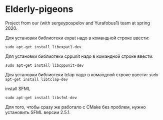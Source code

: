 # Elderly-pigeons
Project from our (with sergeypospelov and Yurafobus1) team at spring 2020.

Для установки библиотеки expat надо в командной строке ввести:

`sudo apt-get install libexpat1-dev`

Для установки библиотеки cppunit надо в командной строке ввести:

`sudo apt-get install libcppunit-dev`

Для установки библиотеки tclap надо в командной строке ввести:
`sudo apt-get install libtclap-dev`

install SFML

`sudo apt-get install libsfml-dev`

Для того, чтобы сразу же работало с CMake без проблем, нужно установить SFML версии 2.5.1.

